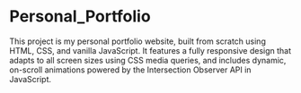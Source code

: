 # Personal_Portfolio
This project is my personal portfolio website, built from scratch using HTML, CSS, and vanilla JavaScript. It features a fully responsive design that adapts to all screen sizes using CSS media queries, and includes dynamic, on-scroll animations powered by the Intersection Observer API in JavaScript.

